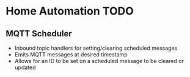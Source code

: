 # Home Automation TODO

## MQTT Scheduler

- Inbound topic handlers for setting/clearing scheduled messages
- Emits MQTT messages at desired timestamp
- Allows for an ID to be set on a scheduled message to be cleared or updated

## 

